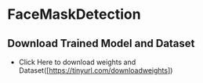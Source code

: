 # FaceMaskDetection

## Download Trained Model and Dataset

- Click Here to download weights and Dataset([https://tinyurl.com/downloadweights])
